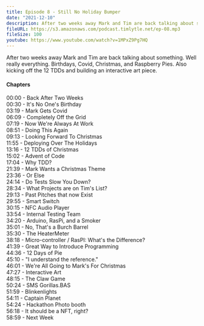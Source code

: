 ```yaml
---
title: Episode 8 - Still No Holiday Bumper
date: "2021-12-10"
description: After two weeks away Mark and Tim are back talking about something. Well really everything. Birthdays, Covid, Christmas, and Raspberry Pies. Also kicking off the 12 TDDs and building an interactive art piece.  
fileURL: https://s3.amazonaws.com/podcast.timlytle.net/ep-08.mp3
fileSize: 100
youtube: https://www.youtube.com/watch?v=1MPxZ9Pg7HQ
---
```


After two weeks away Mark and Tim are back talking about something. Well really everything. Birthdays, Covid, Christmas, and Raspberry Pies. Also kicking off the 12 TDDs and building an interactive art piece.

#### Chapters

00:00 - Back After Two Weeks  
00:30 - It's No One's Birthday  
03:19 - Mark Gets Covid  
06:09 - Completely Off the Grid  
07:19 - Now We're Always At Work  
08:51 - Doing This Again  
09:13 - Looking Forward To Christmas  
11:55 - Deploying Over The Holidays  
13:16 - 12 TDDs of Christmas  
15:02 - Advent of Code  
17:04 - Why TDD?  
21:39 - Mark Wants a Christmas Theme  
23:36 - Or Else  
24:14 - Do Tests Slow You Down?  
28:34 - What Projects are on Tim's List?  
29:13 - Past Pitches that now Exist  
29:55 - Smart Switch  
30:15 - NFC Audio Player  
33:54 - Internal Testing Team  
34:20 - Arduino, RasPi, and a Smoker  
35:01 - No, That's a Burch Barrel  
35:30 - The HeaterMeter  
38:18 - Micro-controller / RasPI: What's the Difference?  
41:39 - Great Way to Introduce Programming  
44:36 - 12 Days of Pie  
45:10 - "I understand the reference."  
46:01 - We're All Going to Mark's For Christmas  
47:27 - Interactive Art  
48:15 - The Claw Game  
50:24 - SMS Gorillas.BAS  
51:59 - Blinkenlights  
54:11 - Captain Planet  
54:24 - Hackathon Photo booth  
56:18 - It should be a NFT, right?  
58:59 - Next Week  
